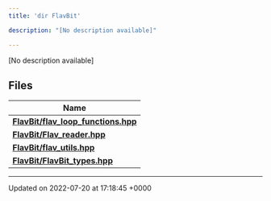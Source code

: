 ```yaml
---
title: 'dir FlavBit'

description: "[No description available]"

---
```







[No description available]

## Files

| Name           |
| -------------- |
| **[FlavBit/flav_loop_functions.hpp](/documentation/code/files/flav__loop__functions_8hpp/#file-flav-loop-functions.hpp)**  |
| **[FlavBit/Flav_reader.hpp](/documentation/code/files/flav__reader_8hpp/#file-flav-reader.hpp)**  |
| **[FlavBit/flav_utils.hpp](/documentation/code/files/flav__utils_8hpp/#file-flav-utils.hpp)**  |
| **[FlavBit/FlavBit_types.hpp](/documentation/code/files/flavbit__types_8hpp/#file-flavbit-types.hpp)**  |






-------------------------------

Updated on 2022-07-20 at 17:18:45 +0000
